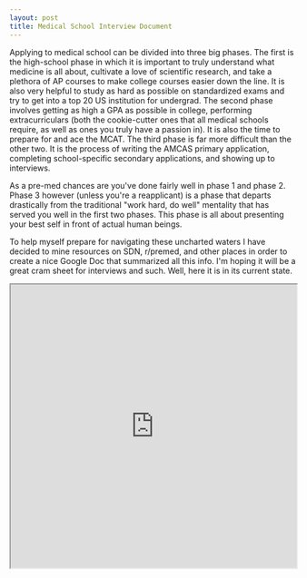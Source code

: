 ```yaml
---
layout: post
title: Medical School Interview Document
---
```


Applying to medical school can be divided into three big phases. The first is the high-school phase in which it is important to truly understand what medicine is all about, cultivate a love of scientific research, and take a plethora of AP courses to make college courses easier down the line. It is also very helpful to study as hard as possible on standardized exams and try to get into a top 20 US institution for undergrad. The second phase involves getting as high a GPA as possible in college, performing extracurriculars (both the cookie-cutter ones that all medical schools require, as well as ones you truly have a passion in). It is also the time to prepare for and ace the MCAT. The third phase is far more difficult than the other two. It is the process of writing the AMCAS primary application, completing school-specific secondary applications, and showing up to interviews.

As a pre-med chances are you've done fairly well in phase 1 and phase 2. Phase 3 however (unless you're a reapplicant) is a phase that departs drastically from the traditional "work hard, do well" mentality that has served you well in the first two phases. This phase is all about presenting your best self in front of actual human beings.

To help myself prepare for navigating these uncharted waters I have decided to mine resources on SDN, r/premed, and other places in order to create a nice Google Doc that summarized all this info. I'm hoping it will be a great cram sheet for interviews and such. Well, here it is in its current state.

<div>
<iframe src="https://docs.google.com/document/d/e/2PACX-1vQjK19Ez2EbrZwSiuiigEsf77fIfoGKozl0T2I9dEUslGlcbEKAcJm-V_Q6bjGxqvGPjAhSDu7YWMMc/pub?embedded=true" style="width:100%;height:500px;"></iframe>
</div>
